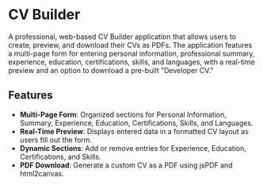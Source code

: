 # CV Builder

A professional, web-based CV Builder application that allows users to create, preview, and download their CVs as PDFs. The application features a multi-page form for entering personal information, professional summary, experience, education, certifications, skills, and languages, with a real-time preview and an option to download a pre-built "Developer CV."

## Features

- **Multi-Page Form**: Organized sections for Personal Information, Summary, Experience, Education, Certifications, Skills, and Languages.
- **Real-Time Preview**: Displays entered data in a formatted CV layout as users fill out the form.
- **Dynamic Sections**: Add or remove entries for Experience, Education, Certifications, and Skills.
- **PDF Download**: Generate a custom CV as a PDF using jsPDF and html2canvas.
